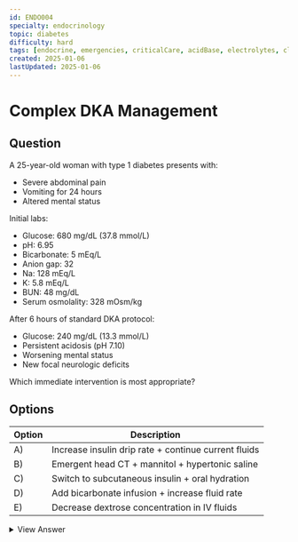 ```yaml
---
id: ENDO004
specialty: endocrinology
topic: diabetes
difficulty: hard
tags: [endocrine, emergencies, criticalCare, acidBase, electrolytes, claude35Sonnet]
created: 2025-01-06
lastUpdated: 2025-01-06
---
```


# Complex DKA Management

## Question
A 25-year-old woman with type 1 diabetes presents with:
- Severe abdominal pain
- Vomiting for 24 hours
- Altered mental status

Initial labs:
- Glucose: 680 mg/dL (37.8 mmol/L)
- pH: 6.95
- Bicarbonate: 5 mEq/L
- Anion gap: 32
- Na: 128 mEq/L
- K: 5.8 mEq/L
- BUN: 48 mg/dL
- Serum osmolality: 328 mOsm/kg

After 6 hours of standard DKA protocol:
- Glucose: 240 mg/dL (13.3 mmol/L)
- Persistent acidosis (pH 7.10)
- Worsening mental status
- New focal neurologic deficits

Which immediate intervention is most appropriate?

## Options
| Option | Description |
|--------|-------------|
| A)     | Increase insulin drip rate + continue current fluids |
| B)     | Emergent head CT + mannitol + hypertonic saline |
| C)     | Switch to subcutaneous insulin + oral hydration |
| D)     | Add bicarbonate infusion + increase fluid rate |
| E)     | Decrease dextrose concentration in IV fluids |

<details>
<summary>View Answer</summary>

## Correct Answer
B

## Explanation
1. Clinical Assessment:
   - Initial severe DKA with:
     * Profound acidosis
     * Significant hyperglycemia
     * High osmolality
   - Concerning development:
     * Rapid glucose correction
     * New neurologic deficits
     * Mental status changes
     * Suggests cerebral edema

2. Management Priority:
   - Cerebral edema is life-threatening:
     * 20-40% mortality
     * Requires immediate intervention
     * Diagnostic imaging crucial
   - Osmotic therapy:
     * Mannitol reduces ICP
     * Hypertonic saline stabilizes osmolality
     * Time-sensitive intervention

3. Why Other Options Fail:
   - Option A:
     * May worsen cerebral edema
     * Doesn't address neurologic deterioration
   
   - Option C:
     * Inappropriate during acute crisis
     * Dangerous in cerebral edema
   
   - Option D:
     * Bicarbonate controversial in DKA
     * Won't address cerebral edema
   
   - Option E:
     * Secondary concern
     * Delays critical intervention

## References
- NEJM 2022: "DKA Management Updates"
- Pediatric Critical Care 2021: "Cerebral Edema in DKA"
- Endocrine Society Guidelines 2023

## Teaching Points
1. Recognition of cerebral edema
2. Rapid intervention importance
3. Osmotic therapy principles
4. Monitoring complications
5. Prevention strategies
</details>
